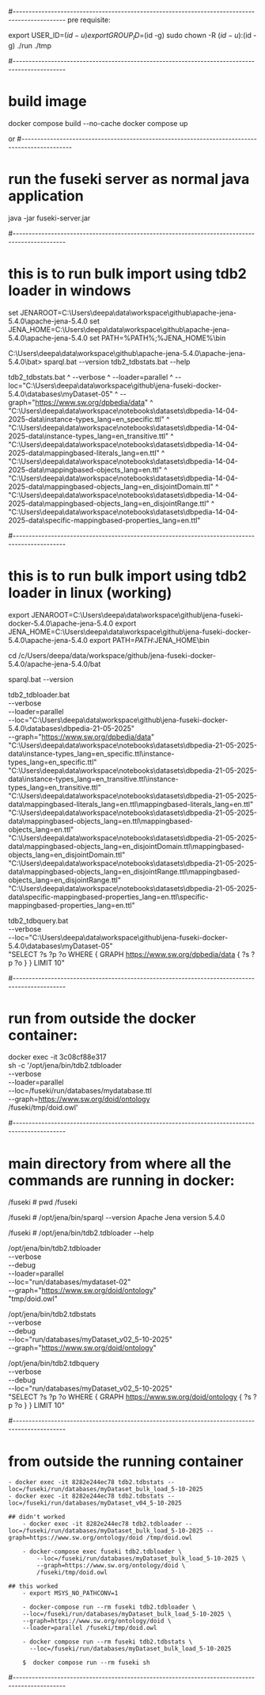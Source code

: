 #----------------------------------------------------------------------------------------------
pre requisite:

export USER_ID=$(id -u)
export GROUP_ID=$(id -g)
sudo chown -R $(id -u):$(id -g) ./run ./tmp

#----------------------------------------------------------------------------------------------
# build image
docker compose build --no-cache
docker compose up

or 
#----------------------------------------------------------------------------------------------
     
# run the fuseki server as normal java application
java -jar fuseki-server.jar

#----------------------------------------------------------------------------------------------
# this is to run bulk import using tdb2 loader in windows
  set JENAROOT=C:\Users\deepa\data\workspace\github\apache-jena-5.4.0\apache-jena-5.4.0
  set JENA_HOME=C:\Users\deepa\data\workspace\github\apache-jena-5.4.0\apache-jena-5.4.0
  set PATH=%PATH%;%JENA_HOME%\bin

C:\Users\deepa\data\workspace\github\apache-jena-5.4.0\apache-jena-5.4.0\bat>
sparql.bat --version
tdb2_tdbstats.bat  --help

tdb2_tdbstats.bat ^
--verbose ^ 
--loader=parallel ^
--loc="C:\Users\deepa\data\workspace\github\jena-fuseki-docker-5.4.0\databases\myDataset-05" ^
--graph="https://www.sw.org/dpbedia/data" ^
"C:\Users\deepa\data\workspace\notebooks\datasets\dbpedia-14-04-2025-data\instance-types_lang=en_specific.ttl" ^
"C:\Users\deepa\data\workspace\notebooks\datasets\dbpedia-14-04-2025-data\instance-types_lang=en_transitive.ttl" ^
"C:\Users\deepa\data\workspace\notebooks\datasets\dbpedia-14-04-2025-data\mappingbased-literals_lang=en.ttl" ^
"C:\Users\deepa\data\workspace\notebooks\datasets\dbpedia-14-04-2025-data\mappingbased-objects_lang=en.ttl" ^
"C:\Users\deepa\data\workspace\notebooks\datasets\dbpedia-14-04-2025-data\mappingbased-objects_lang=en_disjointDomain.ttl" ^
"C:\Users\deepa\data\workspace\notebooks\datasets\dbpedia-14-04-2025-data\mappingbased-objects_lang=en_disjointRange.ttl" ^
"C:\Users\deepa\data\workspace\notebooks\datasets\dbpedia-14-04-2025-data\specific-mappingbased-properties_lang=en.ttl"

#----------------------------------------------------------------------------------------------
# this is to run bulk import using tdb2 loader in linux (working)
  export JENAROOT=C:\\Users\\deepa\\data\\workspace\\github\\jena-fuseki-docker-5.4.0\\apache-jena-5.4.0
  export JENA_HOME=C:\\Users\\deepa\\data\\workspace\\github\\jena-fuseki-docker-5.4.0\\apache-jena-5.4.0
  export PATH=$PATH:$JENA_HOME\\bin

  cd /c/Users/deepa/data/workspace/github/jena-fuseki-docker-5.4.0/apache-jena-5.4.0/bat

  sparql.bat --version

  tdb2_tdbloader.bat \
    --verbose \
    --loader=parallel \
    --loc="C:\Users\deepa\data\workspace\github\jena-fuseki-docker-5.4.0\databases\dbpedia-21-05-2025" \
    --graph="https://www.sw.org/dpbedia/data" \
    "C:\Users\deepa\data\workspace\notebooks\datasets\dbpedia-21-05-2025-data\instance-types_lang=en_specific.ttl\instance-types_lang=en_specific.ttl" \
    "C:\Users\deepa\data\workspace\notebooks\datasets\dbpedia-21-05-2025-data\instance-types_lang=en_transitive.ttl\instance-types_lang=en_transitive.ttl" \
    "C:\Users\deepa\data\workspace\notebooks\datasets\dbpedia-21-05-2025-data\mappingbased-literals_lang=en.ttl\mappingbased-literals_lang=en.ttl" \
    "C:\Users\deepa\data\workspace\notebooks\datasets\dbpedia-21-05-2025-data\mappingbased-objects_lang=en.ttl\mappingbased-objects_lang=en.ttl" \
    "C:\Users\deepa\data\workspace\notebooks\datasets\dbpedia-21-05-2025-data\mappingbased-objects_lang=en_disjointDomain.ttl\mappingbased-objects_lang=en_disjointDomain.ttl" \
    "C:\Users\deepa\data\workspace\notebooks\datasets\dbpedia-21-05-2025-data\mappingbased-objects_lang=en_disjointRange.ttl\mappingbased-objects_lang=en_disjointRange.ttl" \
    "C:\Users\deepa\data\workspace\notebooks\datasets\dbpedia-21-05-2025-data\specific-mappingbased-properties_lang=en.ttl\specific-mappingbased-properties_lang=en.ttl"

  tdb2_tdbquery.bat \
    --verbose \
    --loc="C:\Users\deepa\data\workspace\github\jena-fuseki-docker-5.4.0\databases\myDataset-05" \
    "SELECT ?s ?p ?o WHERE { GRAPH <https://www.sw.org/dpbedia/data> { ?s ?p ?o } } LIMIT 10"

#----------------------------------------------------------------------------------------------
# run from outside the docker container:
docker exec -it 3c08cf88e317 \
  sh -c '/opt/jena/bin/tdb2.tdbloader \
         --verbose \
         --loader=parallel \
         --loc=/fuseki/run/databases/mydatabase.ttl \
         --graph=https://www.sw.org/doid/ontology \
         /fuseki/tmp/doid.owl'

#----------------------------------------------------------------------------------------------
# main directory from where all the commands are running in docker: 
/fuseki # pwd
/fuseki

/fuseki # /opt/jena/bin/sparql --version
Apache Jena version 5.4.0

/fuseki # /opt/jena/bin/tdb2.tdbloader --help

/opt/jena/bin/tdb2.tdbloader \
--verbose \
--debug \
--loader=parallel \
--loc="run/databases/mydataset-02" \
--graph="https://www.sw.org/doid/ontology" \
"tmp/doid.owl"

/opt/jena/bin/tdb2.tdbstats \
--verbose \
--debug \
--loc="run/databases/myDataset_v02_5-10-2025" \
--graph="https://www.sw.org/doid/ontology"

/opt/jena/bin/tdb2.tdbquery \
--verbose \
--debug \
--loc="run/databases/myDataset_v02_5-10-2025" \
"SELECT ?s ?p ?o WHERE { GRAPH <https://www.sw.org/doid/ontology> { ?s ?p ?o } } LIMIT 10"

#----------------------------------------------------------------------------------------------

# from outside the running container
    - docker exec -it 8282e244ec78 tdb2.tdbstats --loc=/fuseki/run/databases/myDataset_bulk_load_5-10-2025
    - docker exec -it 8282e244ec78 tdb2.tdbstats --loc=/fuseki/run/databases/myDataset_v04_5-10-2025

    ## didn't worked
        - docker exec -it 8282e244ec78 tdb2.tdbloader --loc=/fuseki/run/databases/myDataset_bulk_load_5-10-2025 --graph=https://www.sw.org/ontology/doid /tmp/doid.owl
         
        - docker-compose exec fuseki tdb2.tdbloader \
            --loc=/fuseki/run/databases/myDataset_bulk_load_5-10-2025 \
            --graph=https://www.sw.org/ontology/doid \
            /fuseki/tmp/doid.owl
    
    ## this worked
        - export MSYS_NO_PATHCONV=1
        
        - docker-compose run --rm fuseki tdb2.tdbloader \
        --loc=/fuseki/run/databases/myDataset_bulk_load_5-10-2025 \
        --graph=https://www.sw.org/ontology/doid \
        --loader=parallel /fuseki/tmp/doid.owl

        - docker compose run --rm fuseki tdb2.tdbstats \
          --loc=/fuseki/run/databases/myDataset_bulk_load_5-10-2025

        $  docker compose run --rm fuseki sh
#----------------------------------------------------------------------------------------------